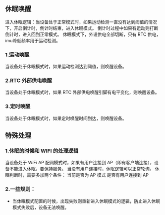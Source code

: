 ## 休眠唤醒
进入休眠逻辑：当设备处于正常模式时，如果运动检测一直没有达到阈值的情况下，开启倒计时，倒计时结束，进入休眠模式。
倒计时过程中如果有运动则打断倒计时，进入回到正常模式。
休眠模式下，外设供电全部切断，只有 RTC 供电，imu降低频率用于运动检测。

### 1.运动唤醒
当设备处于休眠模式时，如果运动检测达到阈值，则唤醒设备。

### 2.RTC 外部供电唤醒
当设备处于休眠模式时，如果 RTC 外部供电唤醒引脚有电平变化，则唤醒设备。

### 3.定时唤醒
当设备处于休眠模式时，如果定时唤醒时间到达，则唤醒设备。

## 特殊处理
### 1.休眠的时候和 WIFI 的处理逻辑
当设备处于 WiFi AP 配网模式时，如果有用户连接到 AP（即有客户端连接），设备不能进入休眠，要保持服务。
当没有用户连接时，休眠逻辑可以正常轮询。
休眠判断时，需要多加两个条件：
当前是否为 AP 模式
是否有用户连接到 AP

### 2.一些规则：
- 当休眠模式配置的时候，出现失败则重新进入休眠模式的逻辑，防止进入休眠模式失败后，设备无法唤醒。

